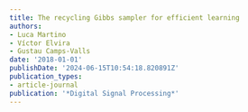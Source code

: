 ```yaml
---
title: The recycling Gibbs sampler for efficient learning
authors:
- Luca Martino
- Víctor Elvira
- Gustau Camps-Valls
date: '2018-01-01'
publishDate: '2024-06-15T10:54:18.820891Z'
publication_types:
- article-journal
publication: '*Digital Signal Processing*'
---
```

